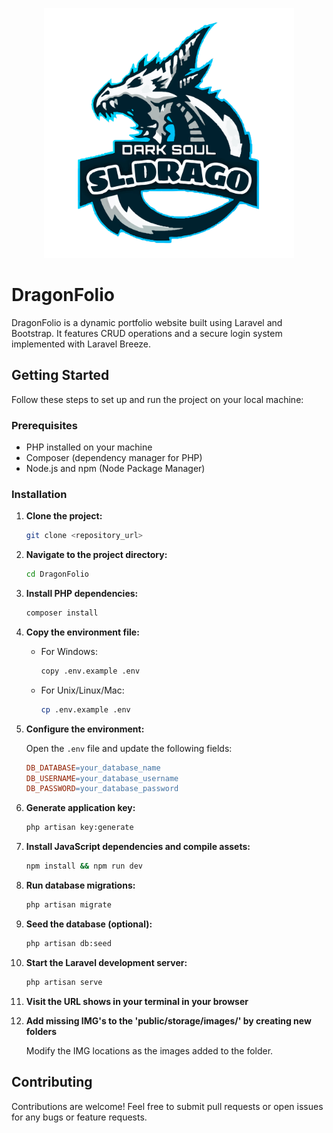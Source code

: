<p align="center">
    <img src="https://github.com/SLDrago/Dragonfolio/blob/main/public/application-logo.svg" width="400" alt="Laravel Logo">
</p>

# DragonFolio

DragonFolio is a dynamic portfolio website built using Laravel and Bootstrap. It features CRUD operations and a secure login system implemented with Laravel Breeze.

## Getting Started

Follow these steps to set up and run the project on your local machine:

### Prerequisites

-   PHP installed on your machine
-   Composer (dependency manager for PHP)
-   Node.js and npm (Node Package Manager)

### Installation

1.  **Clone the project:**

    ```bash
    git clone <repository_url>
    ```

2.  **Navigate to the project directory:**

    ```bash
    cd DragonFolio
    ```

3.  **Install PHP dependencies:**

    ```bash
    composer install
    ```

4.  **Copy the environment file:**

    -   For Windows:

        ```bash
        copy .env.example .env
        ```

    -   For Unix/Linux/Mac:

        ```bash
        cp .env.example .env
        ```

5.  **Configure the environment:**

    Open the `.env` file and update the following fields:

    ```makefile
    DB_DATABASE=your_database_name
    DB_USERNAME=your_database_username
    DB_PASSWORD=your_database_password
    ```

6.  **Generate application key:**

    ```bash
    php artisan key:generate
    ```

7.  **Install JavaScript dependencies and compile assets:**

    ```bash
    npm install && npm run dev
    ```

8.  **Run database migrations:**

    ```bash
    php artisan migrate
    ```

9.  **Seed the database (optional):**

    ```bash
    php artisan db:seed
    ```

10. **Start the Laravel development server:**

    ```bash
    php artisan serve
    ```

11. **Visit the URL shows in your terminal in your browser**

12. **Add missing IMG's to the 'public/storage/images/' by creating new folders**

    Modify the IMG locations as the images added to the folder.

## Contributing

Contributions are welcome! Feel free to submit pull requests or open issues for any bugs or feature requests.
